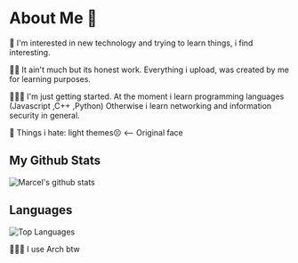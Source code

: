 # About Me 👋

🔭 I'm interested in new technology and trying to learn things, i find interesting. 

👨‍🌾 It ain't much but its honest work. Everything i upload, was created by me for learning purposes.

👨🏼‍💻 I'm just getting started. At the moment i learn programming languages (Javascript ,C++ ,Python) Otherwise i learn networking and information security in general.

💩 Things i hate: light themes😣 <-- Original face

## My Github Stats
![Marcel's github stats](https://github-readme-stats.vercel.app/api?username=marcel-kraatz&show_icons=true&theme=outrun)
## Languages
![Top Languages](https://github-readme-stats.vercel.app/api/top-langs/?username=marcel-kraatz&langs_count=5&theme=outrun)

🧝🏼‍♂️ I use Arch btw
